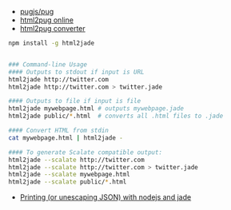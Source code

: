 - [pugjs/pug](https://github.com/pugjs/pug)
- [html2pug online](https://html2pug.herokuapp.com/)
- [html2pug converter](https://github.com/donpark/html2jade)
```bash
npm install -g html2jade


### Command-line Usage
#### Outputs to stdout if input is URL
html2jade http://twitter.com
html2jade http://twitter.com > twitter.jade

#### Outputs to file if input is file
html2jade mywebpage.html # outputs mywebpage.jade
html2jade public/*.html  # converts all .html files to .jade

#### Convert HTML from stdin
cat mywebpage.html | html2jade -

#### To generate Scalate compatible output:
html2jade --scalate http://twitter.com
html2jade --scalate http://twitter.com > twitter.jade
html2jade --scalate mywebpage.html
html2jade --scalate public/*.html

```

- [Printing (or unescaping JSON) with nodejs and jade](https://stackoverflow.com/questions/10748222/printing-or-unescaping-json-with-nodejs-and-jade)




